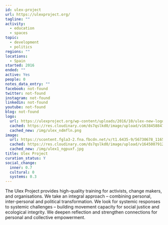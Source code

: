 ```yaml
---
id: ulex-project
url: https://ulexproject.org/
tagline: ""
activity:
  - education
  - spaces
topic:
  - development
  - politics
regions: ""
locations:
  - Spain
started: 2016
ended: ""
active: Yes
people: 0
notes_data_entry: ""
facebook: not-found
twitter: not-found
instagram: not-found
linkedin: not-found
youtube: not-found
blog: not-found
logo:
  url: https://ulexproject.org/wp-content/uploads/2016/10/ulex-new-logo.png
  cached: https://res.cloudinary.com/ds7qslkd0/image/upload/v1638458847/Ecosystem%20Mapping/ulex_ndmfln.png
  cached_new: /img/ulex_ndmfln.png
image:
  url: https://scontent.fgla3-2.fna.fbcdn.net/v/t1.6435-9/56730678_1165989486895976_831465845568831488_n.jpg?_nc_cat=104&ccb=1-5&_nc_sid=cdbe9c&_nc_ohc=EjZkoXyxZycAX-JABFc&_nc_ht=scontent.fgla3-2.fna&oh=00_AT9Ka34H9xNEip7U5swBYumvTIKSmsRTYz_bV-vZsyP89A&oe=6232C0FF
  cached: https://res.cloudinary.com/ds7qslkd0/image/upload/v1645007912/Ecosystem%20Mapping/ulex1_ngpuxf.jpg
  cached_new: /img/ulex1_ngpuxf.jpg
title: Ulex Project
curation_status: Y
social_change:
  inner: 0.7
  cultural: 0
  systems: 0.3
---
```


The Ulex Project provides high-quality training for activists, change makers, and organisations. We take an integral approach – combining personal, inter-personal and political transformation. We look for systemic responses to systemic challenges – building movement capacity for social justice and ecological integrity. We deepen reflection and strengthen connections for personal and collective empowerment.
